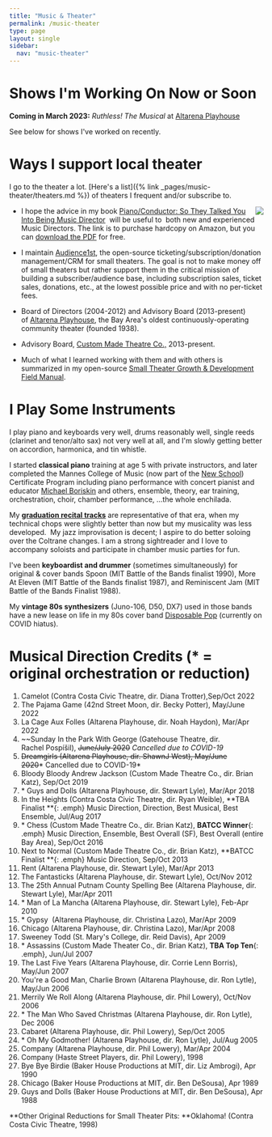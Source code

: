 ```yaml
---
title: "Music & Theater"
permalink: /music-theater
type: page
layout: single
sidebar:
  nav: "music-theater"
---
```



# Shows I'm Working On Now or Soon

**Coming in March 2023:** _Ruthless! The Musical_ at [Altarena Playhouse](altarena.org)

See below for shows I've worked on recently.

# Ways I support local theater

I go to the theater a lot.  [Here's a list]({% link
_pages/music-theater/theaters.md %}) of theaters I frequent
and/or subscribe to.

<img class="embed-left" align="right" src="https://images-na.ssl-images-amazon.com/images/I/512Xr2Mb7dL._SX331_BO1,204,203,200_.jpg">

-   I hope the advice in my book [Piano/Conductor: So They Talked You Into Being Music Director](http://pianoconductor.com/)  will be useful to  both new and experienced Music Directors. The link is to purchase hardcopy on Amazon, but you can [download the PDF](https://docs.google.com/viewer?a=v&pid=sites&srcid=ZGVmYXVsdGRvbWFpbnxhcm1hbmRvZm94fGd4OjIzNjRkNzI4MmJhYjY1YTQ) for free.

-   I maintain [Audience1st](https://www.audience1st.com/), the
open-source ticketing/subscription/donation management/CRM for small
theaters. The goal is not to make money off of small theaters but
rather support them in the critical mission of building a
subscriber/audience base, including subscription sales, ticket sales,
donations, etc., at the lowest possible price and with no per-ticket fees.

-   Board of Directors (2004-2012) and Advisory Board (2013-present) of [Altarena Playhouse](http://altarena.org/), the Bay Area's oldest continuously-operating community theater (founded 1938). 
-   Advisory Board, [Custom Made Theatre Co.,](http://custommade.org/) 2013-present.
-   Much of what I learned working with them and with others is summarized in my open-source [Small Theater Growth & Development Field Manual](https://docs.google.com/document/d/1oh1Z-3zFnCa_uQEoKzkjhGA_kShPf2wY8ZG7FuVJG9g/edit?usp=sharing). 


# I Play Some Instruments

I play piano and keyboards very well, drums reasonably well, single
reeds (clarinet and tenor/alto sax) not very well at all, and I'm
slowly getting better on accordion, harmonica, and tin whistle.

I started **classical piano** training at age 5 with private instructors, and later completed the Mannes College of Music (now part of the [New School](http://newschool.edu/)) Certificate Program including piano performance with concert pianist and educator [Michael Boriskin](http://www.dworkincompany.com/html/boriskin/boriskin_artist.html) and others, ensemble, theory, ear training, orchestration, choir, chamber performance, ...the whole enchilada.

My [**graduation recital
tracks**](https://soundcloud.com/armando-fox/sets/westrax) are
representative of that era, when my technical chops were slightly
better than now but my musicality was less developed.  My jazz
improvisation is decent; I aspire to do better soloing over the
Coltrane changes. I am a strong sightreader and I love to accompany soloists and participate in chamber music parties for fun.

I've been **keyboardist and drummer** (sometimes simultaneously) for original & cover bands Spoon (MIT Battle of the Bands finalist 1990), More At Eleven (MIT Battle of the Bands finalist 1987), and Reminiscent Jam (MIT Battle of the Bands Finalist 1988).

My **vintage 80s synthesizers** (Juno-106, D50, DX7) used in those bands have a new lease on life in my 80s cover band [Disposable Pop](http://disposablepop.com/) (currently on COVID hiatus).

# Musical Direction Credits (* = original orchestration or reduction)

1. Camelot (Contra Costa Civic Theatre, dir. Diana Trotter),Sep/Oct 2022
1. The Pajama Game (42nd Street Moon, dir. Becky Potter), May/June 2022
1. La Cage Aux Folles (Altarena Playhouse, dir. Noah Haydon), Mar/Apr 2022
1.  ~~Sunday In the Park With George (Gatehouse Theatre,
dir. Rachel Pospíšil), ~~June/July 2020~~ _Cancelled due to COVID-19_
1.  ~~Dreamgirls (Altarena Playhouse, dir. ShawnJ West), May/June 2020~~* Cancelled due to COVID-19*
1.  Bloody Bloody Andrew Jackson (Custom Made Theatre Co., dir. Brian Katz), Sep/Oct 2019
1.  \* Guys and Dolls (Altarena Playhouse, dir. Stewart Lyle), Mar/Apr 2018
1.  In the Heights (Contra Costa Civic Theatre, dir. Ryan
Weible), **TBA Finalist **{: .emph} Music Direction, Direction, Best Musical, Best Ensemble, Jul/Aug 2017
1.  \* Chess (Custom Made Theatre Co., dir. Brian Katz), **BATCC Winner**{: .emph} Music Direction, Ensemble, Best Overall (SF), Best Overall (entire Bay Area), Sep/Oct 2016
1.  Next to Normal (Custom Made Theatre Co., dir. Brian Katz), **BATCC
Finalist **{: .emph} Music Direction, Sep/Oct 2013
1.  Rent (Altarena Playhouse, dir. Stewart Lyle), Mar/Apr 2013
1.  The Fantasticks (Altarena Playhouse, dir. Stewart Lyle), Oct/Nov 2012
1. The 25th Annual Putnam County Spelling Bee (Altarena Playhouse, dir. Stewart Lyle), Mar/Apr 2011
1. \* Man of La Mancha (Altarena Playhouse, dir. Stewart Lyle), Feb-Apr 2010 
1. \* Gypsy  (Altarena Playhouse, dir. Christina Lazo), Mar/Apr 2009
1. Chicago (Altarena Playhouse, dir. Christina Lazo), Mar/Apr 2008
1. Sweeney Todd (St. Mary's College, dir. Reid Davis), Apr 2009
1. \* Assassins (Custom Made Theater Co., dir. Brian Katz), **TBA Top Ten**{: .emph}, Jun/Jul 2007
1. The Last Five Years (Altarena Playhouse, dir. Corrie Lenn Borris), May/Jun 2007
1. You're a Good Man, Charlie Brown (Altarena Playhouse, dir. Ron Lytle), May/Jun 2006
1. Merrily We Roll Along (Altarena Playhouse, dir. Phil Lowery), Oct/Nov 2006
1. \* The Man Who Saved Christmas (Altarena Playhouse, dir. Ron Lytle), Dec 2006
1. Cabaret (Altarena Playhouse, dir. Phil Lowery), Sep/Oct 2005
1. \* Oh My Godmother! (Altarena Playhouse, dir. Ron Lytle), Jul/Aug 2005
1. Company (Altarena Playhouse, dir. Phil Lowery), Mar/Apr 2004
1. Company (Haste Street Players, dir. Phil Lowery), 1998
1. Bye Bye Birdie (Baker House Productions at MIT, dir. Liz Ambrogi), Apr 1990
1. Chicago (Baker House Productions at MIT, dir. Ben DeSousa), Apr 1989
1. Guys and Dolls (Baker House Productions at MIT, dir. Ben DeSousa), Apr 1988

**Other Original Reductions for Small Theater Pits: **Oklahoma! (Contra Costa Civic Theatre, 1998)
